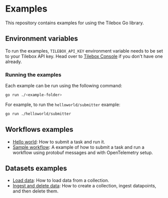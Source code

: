 # Examples

This repository contains examples for using the Tilebox Go library.

## Environment variables

To run the examples, `TILEBOX_API_KEY` environment variable needs to be set to your Tilebox API key.
Head over to [Tilebox Console](https://console.tilebox.com/settings/api-keys) if you don't have one already.

### Running the examples

Each example can be run using the following command:

```bash
go run ./<example-folder>
```

For example, to run the `helloworld/submitter` example:

```bash
go run ./helloworld/submitter
```

## Workflows examples

- [Hello world](helloworld): How to submit a task and run it.
- [Sample workflow](sampleworkflow): A example of how to submit a task and run a workflow using protobuf messages and with OpenTelemetry setup.

## Datasets examples

- [Load data](load): How to load data from a collection.
- [Ingest and delete data](ingest): How to create a collection, ingest datapoints, and then delete them.
